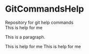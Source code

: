 # GitCommandsHelp
Repository for git help commands
<br>This is help for me</br>
<p>This is a paragraph.</p>
This is help for me
This is help for me
